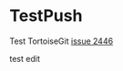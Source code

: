 # TestPush

Test TortoiseGit [issue 2446](https://code.google.com/p/tortoisegit/issues/detail?id=2446)

test edit
